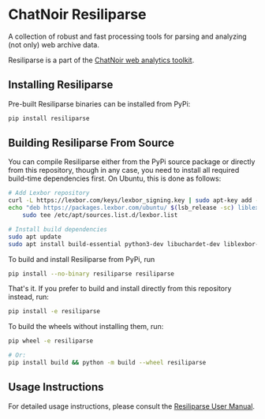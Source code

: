 # ChatNoir Resiliparse

A collection of robust and fast processing tools for parsing and analyzing (not only) web archive data.

Resiliparse is a part of the [ChatNoir web analytics toolkit](https://github.com/chatnoir-eu/).

## Installing Resiliparse
Pre-built Resiliparse binaries can be installed from PyPi:
```bash
pip install resiliparse
```

## Building Resiliparse From Source
You can compile Resiliparse either from the PyPi source package or directly from this repository, though in any case, you need to install all required build-time dependencies first. On Ubuntu, this is done as follows:
```bash
# Add Lexbor repository
curl -L https://lexbor.com/keys/lexbor_signing.key | sudo apt-key add -
echo "deb https://packages.lexbor.com/ubuntu/ $(lsb_release -sc) liblexbor" | \
    sudo tee /etc/apt/sources.list.d/lexbor.list

# Install build dependencies
sudo apt update
sudo apt install build-essential python3-dev libuchardet-dev liblexbor-dev libre2-dev
```
To build and install Resiliparse from PyPi, run
```bash
pip install --no-binary resiliparse resiliparse
```
That's it. If you prefer to build and install directly from this repository instead, run:
```bash
pip install -e resiliparse
```
To build the wheels without installing them, run:
```bash
pip wheel -e resiliparse

# Or:
pip install build && python -m build --wheel resiliparse
```

## Usage Instructions
For detailed usage instructions, please consult the [Resiliparse User Manual](https://resiliparse.chatnoir.eu/en/latest/).

